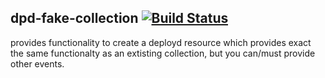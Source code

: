 ## dpd-fake-collection [![Build Status](https://travis-ci.org/yannisgu/dpd-fake-collection.png?branch=master)](https://travis-ci.org/yannisgu/dpd-fake-collection)

provides functionality to create a deployd resource which provides exact the same functionalty as an extisting collection, but you can/must provide other events.

